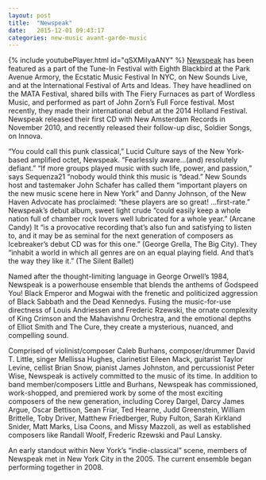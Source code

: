```yaml
---
layout: post
title:  "Newspeak"
date:   2015-12-01 09:43:17
categories: new-music avant-garde-music
---
```

{% include youtubePlayer.html id="qSXMilyaANY" %}
[Newspeak] has been featured as a part of the Tune-In Festival with Eighth Blackbird at the Park Avenue Armory, the Ecstatic Music Festival In NYC, on New Sounds Live, and at the International Festival of Arts and Ideas.  They have headlined on the MATA Festival, shared bills with The Fiery Furnaces as part of Wordless Music, and performed as part of John Zorn’s Full Force festival.  Most recently, they made their international debut at the 2014 Holland Festival.  Newspeak released their first CD with New Amsterdam Records in November 2010, and recently released their follow-up disc, Soldier Songs, on Innova.

“You could call this punk classical,” Lucid Culture says of the New York-based amplified octet, Newspeak.  “Fearlessly aware…(and) resolutely defiant.”   “If more groups played music with such life, power, and passion,” says Sequenza21 “nobody would think this music is “dead.” New Sounds host and tastemaker John Schafer has called them “important players on the new music scene here in New York” and Danny Johnson, of the New Haven Advocate has proclaimed: “these players are so great! …first-rate.”  Newspeak’s debut album, sweet light crude “could easily keep a whole nation full of chamber rock lovers well lubricated for a whole year.” (Arcane Candy)   It “is a provocative recording that’s also fun and satisfying to listen to, and it may be as seminal for the next generation of composers as Icebreaker’s debut CD was for this one.” (George Grella, The Big City). They “inhabit a world in which all genres are on an equal playing field. And that’s the way they like it.” (The Silent Ballet)

Named after the thought-limiting language in George Orwell’s 1984, Newspeak is a powerhouse ensemble that blends the anthems of Godspeed You! Black Emperor and Mogwai with the frenetic and politicized aggression of Black Sabbath and the Dead Kennedys.  Fusing the music-for-use directness of Louis Andriessen and Frederic Rzewski, the ornate complexity of King Crimson and the Mahavishnu Orchestra, and the emotional depths of Elliot Smith and The Cure, they create a mysterious, nuanced, and compelling sound.

Comprised of violinist/composer Caleb Burhans, composer/drummer David T. Little, singer Mellissa Hughes, clarinetist Eileen Mack, guitarist Taylor Levine, cellist Brian Snow, pianist James Johnston, and percussionist Peter Wise, Newspeak is actively committed to the music of its time.  In addition to band member/composers Little and Burhans, Newspeak has commissioned, work-shopped, and premiered work by some of the most exciting composers of the new generation, including Corey Dargel, Darcy James Argue, Oscar Bettison, Sean Friar, Ted Hearne, Judd Greenstein, William Brittelle, Toby Driver, Matthew Friedberger, Ruby Fulton, Sarah Kirkland Snider, Matt Marks, Lisa Coons, and Missy Mazzoli, as well as established composers like Randall Woolf, Frederic Rzewski and Paul Lansky.

An early standout within New York’s “indie-classical” scene, members of Newspeak met in New York City in the 2005.  The current ensemble began performing together in 2008.

[Newspeak]: http://newspeakmusic.org/
